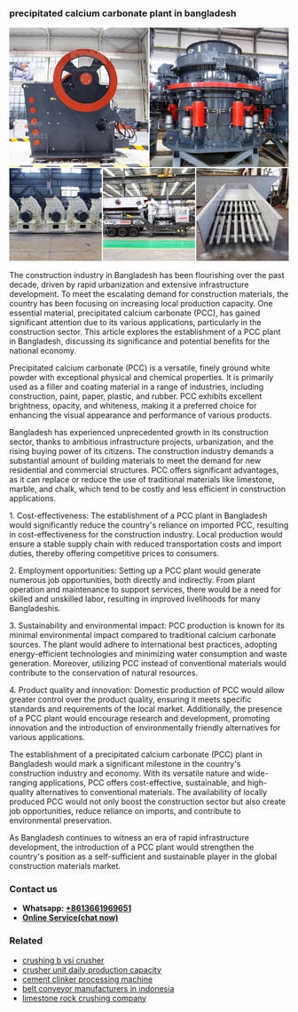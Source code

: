 <h3>precipitated calcium carbonate plant in bangladesh</h3><img src='1708587171.jpg' alt=''><p>The construction industry in Bangladesh has been flourishing over the past decade, driven by rapid urbanization and extensive infrastructure development. To meet the escalating demand for construction materials, the country has been focusing on increasing local production capacity. One essential material, precipitated calcium carbonate (PCC), has gained significant attention due to its various applications, particularly in the construction sector. This article explores the establishment of a PCC plant in Bangladesh, discussing its significance and potential benefits for the national economy.</p><p>Precipitated calcium carbonate (PCC) is a versatile, finely ground white powder with exceptional physical and chemical properties. It is primarily used as a filler and coating material in a range of industries, including construction, paint, paper, plastic, and rubber. PCC exhibits excellent brightness, opacity, and whiteness, making it a preferred choice for enhancing the visual appearance and performance of various products.</p><p>Bangladesh has experienced unprecedented growth in its construction sector, thanks to ambitious infrastructure projects, urbanization, and the rising buying power of its citizens. The construction industry demands a substantial amount of building materials to meet the demand for new residential and commercial structures. PCC offers significant advantages, as it can replace or reduce the use of traditional materials like limestone, marble, and chalk, which tend to be costly and less efficient in construction applications.</p><p>1. Cost-effectiveness: The establishment of a PCC plant in Bangladesh would significantly reduce the country's reliance on imported PCC, resulting in cost-effectiveness for the construction industry. Local production would ensure a stable supply chain with reduced transportation costs and import duties, thereby offering competitive prices to consumers.</p><p>2. Employment opportunities: Setting up a PCC plant would generate numerous job opportunities, both directly and indirectly. From plant operation and maintenance to support services, there would be a need for skilled and unskilled labor, resulting in improved livelihoods for many Bangladeshis.</p><p>3. Sustainability and environmental impact: PCC production is known for its minimal environmental impact compared to traditional calcium carbonate sources. The plant would adhere to international best practices, adopting energy-efficient technologies and minimizing water consumption and waste generation. Moreover, utilizing PCC instead of conventional materials would contribute to the conservation of natural resources.</p><p>4. Product quality and innovation: Domestic production of PCC would allow greater control over the product quality, ensuring it meets specific standards and requirements of the local market. Additionally, the presence of a PCC plant would encourage research and development, promoting innovation and the introduction of environmentally friendly alternatives for various applications.</p><p>The establishment of a precipitated calcium carbonate (PCC) plant in Bangladesh would mark a significant milestone in the country's construction industry and economy. With its versatile nature and wide-ranging applications, PCC offers cost-effective, sustainable, and high-quality alternatives to conventional materials. The availability of locally produced PCC would not only boost the construction sector but also create job opportunities, reduce reliance on imports, and contribute to environmental preservation.</p><p>As Bangladesh continues to witness an era of rapid infrastructure development, the introduction of a PCC plant would strengthen the country's position as a self-sufficient and sustainable player in the global construction materials market.</p><h3>Contact us</h3><ul><li><strong>Whatsapp:&nbsp;<a href="https://wa.me/8613661969651">+8613661969651</a></strong></li><li><a href="https://swt.shibang-china.com/?git&amp;zhl&amp;precipitated calcium carbonate plant in bangladesh"><strong>Online Service(chat now)</strong></a></li></ul><h3>Related</h3><ul><li><a href='crushing b vsi crusher.md'>crushing b vsi crusher</a></li><li><a href='crusher unit daily production capacity.md'>crusher unit daily production capacity</a></li><li><a href='cement clinker processing machine.md'>cement clinker processing machine</a></li><li><a href='belt conveyor manufacturers in indonesia.md'>belt conveyor manufacturers in indonesia</a></li><li><a href='limestone rock crushing company.md'>limestone rock crushing company</a></li></ul>